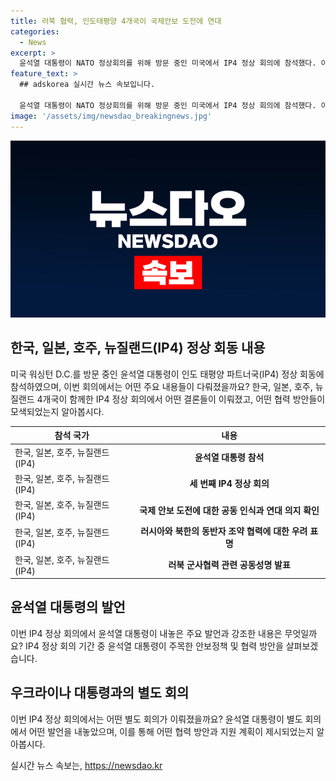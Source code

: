 ```yaml
---
title: 러북 협력, 인도태평양 4개국이 국제안보 도전에 연대
categories:
  - News
excerpt: >
  윤석열 대통령이 NATO 정상회의를 위해 방문 중인 미국에서 IP4 정상 회의에 참석했다. 이 회의는 한국, 일본, 호주, 뉴질랜드 정상들이 모인 세 번째 회의로 국제 안보 도전에 대한 공동 의지를 확인하고, 러시아와 북한의 군사 협력에 대한 우려를 표명했다. 또한, 나토와의 협력을 강화하고 우크라이나에 대한 지원을 재확인하며, IP4 국가들 간의 연대를 강조했다. 윤 대통령은 우크라이나에 대한 안보 지원을 약속했고, 국제사회의 현안에 대처하기 위해 4개국 간의 협력을 강화하자고 강조했다.
feature_text: >
  ## adskorea 실시간 뉴스 속보입니다.

  윤석열 대통령이 NATO 정상회의를 위해 방문 중인 미국에서 IP4 정상 회의에 참석했다. 이 회의는 한국, 일본, 호주, 뉴질랜드 정상들이 모인 세 번째 회의로 국제 안보 도전에 대한 공동 의지를 확인하고, 러시아와 북한의 군사 협력에 대한 우려를 표명했다. 또한, 나토와의 협력을 강화하고 우크라이나에 대한 지원을 재확인하며, IP4 국가들 간의 연대를 강조했다. 윤 대통령은 우크라이나에 대한 안보 지원을 약속했고, 국제사회의 현안에 대처하기 위해 4개국 간의 협력을 강화하자고 강조했다.
image: '/assets/img/newsdao_breakingnews.jpg'
---
```


<p><img src="/assets/img/newsdao_breakingnews.jpg" alt="adskorea 속보" /></p>

<h2 data-ke-size="size26">한국, 일본, 호주, 뉴질랜드(IP4) 정상 회동 내용</h2>

<p data-ke-size="size16">미국 워싱턴 D.C.를 방문 중인 윤석열 대통령이 인도 태평양 파트너국(IP4) 정상 회동에 참석하였으며, 이번 회의에서는 어떤 주요 내용들이 다뤄졌을까요? 한국, 일본, 호주, 뉴질랜드 4개국이 함께한 IP4 정상 회의에서 어떤 결론들이 이뤄졌고, 어떤 협력 방안들이 모색되었는지 알아봅시다.</p>

<table>
    <thead>
        <tr>
            <th>참석 국가</th>
            <th>내용</th>
        </tr>
    </thead>
    <tbody>
        <tr>
            <td>한국, 일본, 호주, 뉴질랜드(IP4)</td>
            <td style="text-align: center; height: 17px;"><b>윤석열 대통령 참석</b></td>
        </tr>
        <tr>
            <td>한국, 일본, 호주, 뉴질랜드(IP4)</td>
            <td style="text-align: center; height: 17px;"><b>세 번째 IP4 정상 회의</b></td>
        </tr>
        <tr>
            <td>한국, 일본, 호주, 뉴질랜드(IP4)</td>
            <td style="text-align: center; height: 17px;"><b>국제 안보 도전에 대한 공동 인식과 연대 의지 확인</b></td>
        </tr>
        <tr>
            <td>한국, 일본, 호주, 뉴질랜드(IP4)</td>
            <td style="text-align: center; height: 17px;"><b>러시아와 북한의 동반자 조약 협력에 대한 우려 표명</b></td>
        </tr>
        <tr>
            <td>한국, 일본, 호주, 뉴질랜드(IP4)</td>
            <td style="text-align: center; height: 17px;"><b>러북 군사협력 관련 공동성명 발표</b></td>
        </tr>
    </tbody>
</table>

<h2 data-ke-size="size26">윤석열 대통령의 발언</h2>

<p data-ke-size="size16">이번 IP4 정상 회의에서 윤석열 대통령이 내놓은 주요 발언과 강조한 내용은 무엇일까요? IP4 정상 회의 기간 중 윤석열 대통령이 주목한 안보정책 및 협력 방안을 살펴보겠습니다.</p>

<h2 data-ke-size="size26">우크라이나 대통령과의 별도 회의</h2>

<p data-ke-size="size16">이번 IP4 정상 회의에서는 어떤 별도 회의가 이뤄졌을까요? 윤석열 대통령이 별도 회의에서 어떤 발언을 내놓았으며, 이를 통해 어떤 협력 방안과 지원 계획이 제시되었는지 알아봅시다.</p>
실시간 뉴스 속보는, <a href="https://newsdao.kr" rel="dofollow">https://newsdao.kr</a>


